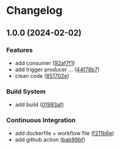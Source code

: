 # Changelog

## 1.0.0 (2024-02-02)


### Features

* add consumer ([92af7f1](https://github.com/Necrelox/CRYPTO-VIZ-Consumer/commit/92af7f17db62d67729f7332cc2c8851b374aa371))
* add trigger producer ... ([44f78b7](https://github.com/Necrelox/CRYPTO-VIZ-Consumer/commit/44f78b77660dbbb0fb8e5107b8f741e8a6868025))
* clean code ([851702e](https://github.com/Necrelox/CRYPTO-VIZ-Consumer/commit/851702ec5190409a6e173743f270d9794bbfb315))


### Build System

* add build ([01983af](https://github.com/Necrelox/CRYPTO-VIZ-Consumer/commit/01983af0d1731470d3bc7c7e00e37e7ce611c268))


### Continuous Integration

* add dockerfile + workflow file ([f211b6e](https://github.com/Necrelox/CRYPTO-VIZ-Consumer/commit/f211b6ec96252729e79d5eb0022a44c90f307772))
* add github action ([bab99bf](https://github.com/Necrelox/CRYPTO-VIZ-Consumer/commit/bab99bf3c4ef5044dc880e16f6a027573e988f22))
